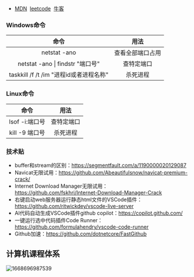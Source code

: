 - [MDN](https://developer.mozilla.org/zh-CN/)&nbsp;&nbsp;[leetcode](https://leetcode.cn/)&nbsp;&nbsp;[牛客](https://www.nowcoder.com/)
 
### Windows命令
| 命令 | 用法 |
| :-----: | :----: |
| netstat -ano | 查看全部端口占用 |
| netstat -ano \| findstr "端口号" | 查特定端口 |
| taskkill /f /t /im "进程id或者进程名称" | 杀死进程 |
### Linux命令
| 命令 | 用法 |
| :-----: | :----: |
| lsof -i:端口号 | 查特定端口 |
| kill -9 端口号 | 杀死进程 |

### 技术贴
- buffer和stream的区别：https://segmentfault.com/a/1190000020129087
- Navicat无限试用：https://github.com/Abeautifulsnow/navicat-premium-crack/
- Internet Download Manager无限试用：https://github.com/fskhri/Internet-Download-Manager-Crack
- 右键启动web服务器运行静态html文件的VSCode插件：https://github.com/ritwickdey/vscode-live-server
- AI代码自动生成VSCode插件github copilot：https://copilot.github.com/
- 一键运行选中代码插件Code Runner：https://github.com/formulahendry/vscode-code-runner
- Github加速：https://github.com/dotnetcore/FastGithub

## 计算机课程体系
![1668696987539](https://user-images.githubusercontent.com/26899221/202480138-46df46e7-7f08-463d-be70-e4cd6f00949c.jpg)


